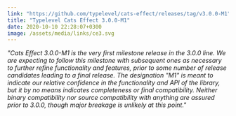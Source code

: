 ```yaml
---
link: "https://github.com/typelevel/cats-effect/releases/tag/v3.0.0-M1"
title: "Typelevel Cats Effect 3.0.0-M1"
date: 2020-10-10 22:28:07+0300
image: /assets/media/links/ce3.svg
---
```


_"Cats Effect 3.0.0-M1 is the very first milestone release in the 3.0.0 line. We are expecting to follow this milestone with subsequent ones as necessary to further refine functionality and features, prior to some number of release candidates leading to a final release. The designation "M1" is meant to indicate our relative confidence in the functionality and API of the library, but it by no means indicates completeness or final compatibility. Neither binary compatibility nor source compatibility with anything are assured prior to 3.0.0, though major breakage is unlikely at this point."_

